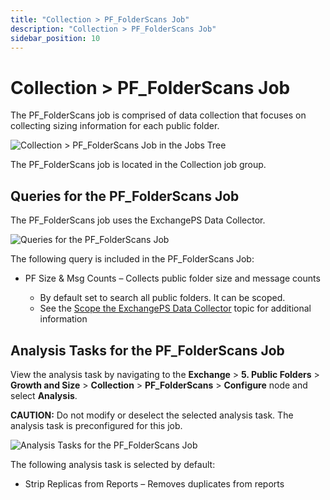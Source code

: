 ```yaml
---
title: "Collection > PF_FolderScans Job"
description: "Collection > PF_FolderScans Job"
sidebar_position: 10
---
```


# Collection > PF_FolderScans Job

The PF_FolderScans job is comprised of data collection that focuses on collecting sizing information
for each public folder.

![Collection > PF_FolderScans Job in the Jobs Tree](/img/product_docs/accessanalyzer/11.6/solutions/exchange/publicfolders/growthsize/collectionjobstree.webp)

The PF_FolderScans job is located in the Collection job group.

## Queries for the PF_FolderScans Job

The PF_FolderScans job uses the ExchangePS Data Collector.

![Queries for the PF_FolderScans Job](/img/product_docs/accessanalyzer/11.6/solutions/exchange/publicfolders/growthsize/folderscansquery.webp)

The following query is included in the PF_FolderScans Job:

- PF Size & Msg Counts – Collects public folder size and message counts

    - By default set to search all public folders. It can be scoped.
    - See the
      [Scope the ExchangePS Data Collector](/docs/accessanalyzer/11.6/solutions/exchange/casmetrics/ex_aspolicies.md#scope-the-exchangeps-data-collector)
      topic for additional information

## Analysis Tasks for the PF_FolderScans Job

View the analysis task by navigating to the **Exchange** > **5. Public Folders** > **Growth and
Size** > **Collection** > **PF_FolderScans** > **Configure** node and select **Analysis**.

**CAUTION:** Do not modify or deselect the selected analysis task. The analysis task is
preconfigured for this job.

![Analysis Tasks for the PF_FolderScans Job](/img/product_docs/accessanalyzer/11.6/solutions/exchange/publicfolders/growthsize/folderscansanalysis.webp)

The following analysis task is selected by default:

- Strip Replicas from Reports – Removes duplicates from reports
